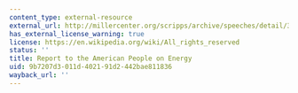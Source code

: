 ```yaml
---
content_type: external-resource
external_url: http://millercenter.org/scripps/archive/speeches/detail/3396
has_external_license_warning: true
license: https://en.wikipedia.org/wiki/All_rights_reserved
status: ''
title: Report to the American People on Energy
uid: 9b7207d3-011d-4021-91d2-442bae811836
wayback_url: ''
---
```


